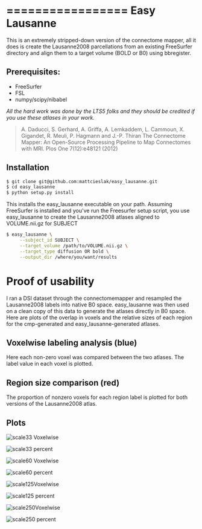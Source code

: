 =================
Easy Lausanne
=================

This is an extremely stripped-down version of the connectome mapper,
all it does is create the Lausanne2008 parcellations from an 
existing FreeSurfer directory and align them to a target volume (BOLD or B0)
using bbregister.

Prerequisites:
---------------
 * FreeSurfer
 * FSL
 * numpy/scipy/nibabel

*All the hard work was done by the LTS5 folks and they 
should be credited if you use these atlases in your work.*

> A. Daducci, S. Gerhard, A. Griffa, A. Lemkaddem, L. Cammoun, X. Gigandet, 
> R. Meuli, P. Hagmann and J.-P. Thiran The Connectome Mapper: An Open-Source 
> Processing Pipeline to Map Connectomes with MRI. Plos One 7(12):e48121 (2012)

Installation
--------------

```bash
$ git clone git@github.com:mattcieslak/easy_lausanne.git
$ cd easy_lausanne
$ python setup.py install
```

This installs the easy_lausanne executable on your path. Assuming FreeSurfer 
is installed and you've run the Freesurfer setup script, you use easy_lausanne
to create the Lausanne2008 atlases aligned to VOLUME.nii.gz for SUBJECT

```bash
$ easy_lausanne \
     --subject_id SUBJECT \
     --target_volume /path/to/VOLUME.nii.gz \
     --target_type diffusion OR bold \
     --output_dir /where/you/want/results
```

Proof of usability
===================

I ran a DSI dataset through the connectomemapper and resampled the Lausanne2008
labels into native B0 space.  easy_lausanne was then used on a clean copy of
this data to generate the atlases directly in B0 space.  Here are plots of 
the overlap in voxels and the relative sizes of each region for the cmp-generated
and easy_lausanne-generated atlases.

Voxelwise labeling analysis (blue)
---------------------------------
Here each non-zero voxel was compared between the two atlases. The label value
in each voxel is plotted.

Region size comparison (red)
-------------------------------
The proportion of nonzero voxels for each region label is plotted for both versions 
of the Lausanne2008 atlas.

Plots
--------

![scale33 Voxelwise](doc/scale33.voxelwise_corr.png)

![scale33 percent](doc/scale33.region_percentage.png)

![scale60 Voxelwise](doc/scale60.voxelwise_corr.png)

![scale60 percent](doc/scale60.region_percentage.png)

![scale125Voxelwise](doc/scale125.voxelwise_corr.png)

![scale125 percent](doc/scale125.region_percentage.png)

![scale250Voxelwise](doc/scale250.voxelwise_corr.png)

![scale250 percent](doc/scale250.region_percentage.png)

